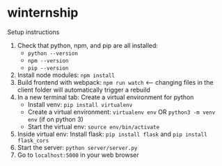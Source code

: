 # winternship

Setup instructions
1. Check that python, npm, and pip are all installed:
 	* `python --version`
 	* `npm --version`
 	* `pip --version`
2. Install node modules: `npm install`
3. Build frontend with webpack: `npm run watch` <-- changing files in the client folder will automatically trigger a rebuild
4. In a new terminal tab: Create a virtual environment for python
	* Install venv: `pip install virtualenv`
	* Create a virtual environment: `virtualenv env` OR `python3 -m venv env` (if on python 3)
	* Start the virtual env: `source env/bin/activate`
4. Inside virtual env: Install flask: `pip install flask` and `pip install flask_cors`
5. Start the server: `python server/server.py`
7. Go to `localhost:5000` in your web browser